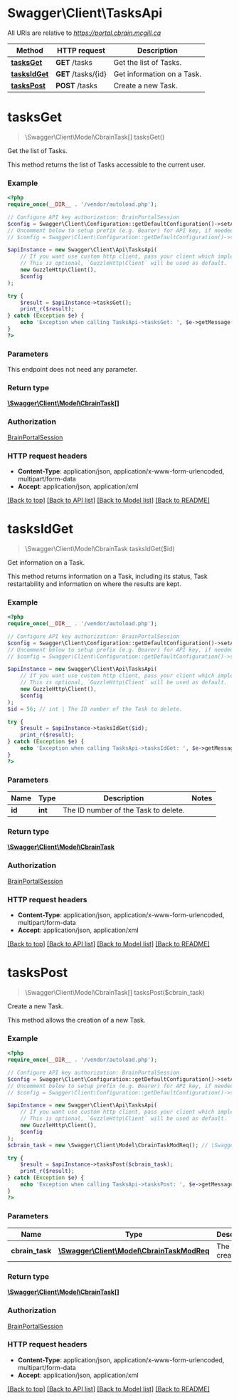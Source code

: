 # Swagger\Client\TasksApi

All URIs are relative to *https://portal.cbrain.mcgill.ca*

Method | HTTP request | Description
------------- | ------------- | -------------
[**tasksGet**](TasksApi.md#tasksGet) | **GET** /tasks | Get the list of Tasks.
[**tasksIdGet**](TasksApi.md#tasksIdGet) | **GET** /tasks/{id} | Get information on a Task.
[**tasksPost**](TasksApi.md#tasksPost) | **POST** /tasks | Create a new Task.


# **tasksGet**
> \Swagger\Client\Model\CbrainTask[] tasksGet()

Get the list of Tasks.

This method returns the list of Tasks accessible to the current user.

### Example
```php
<?php
require_once(__DIR__ . '/vendor/autoload.php');

// Configure API key authorization: BrainPortalSession
$config = Swagger\Client\Configuration::getDefaultConfiguration()->setApiKey('cbrain_api_token', 'YOUR_API_KEY');
// Uncomment below to setup prefix (e.g. Bearer) for API key, if needed
// $config = Swagger\Client\Configuration::getDefaultConfiguration()->setApiKeyPrefix('cbrain_api_token', 'Bearer');

$apiInstance = new Swagger\Client\Api\TasksApi(
    // If you want use custom http client, pass your client which implements `GuzzleHttp\ClientInterface`.
    // This is optional, `GuzzleHttp\Client` will be used as default.
    new GuzzleHttp\Client(),
    $config
);

try {
    $result = $apiInstance->tasksGet();
    print_r($result);
} catch (Exception $e) {
    echo 'Exception when calling TasksApi->tasksGet: ', $e->getMessage(), PHP_EOL;
}
?>
```

### Parameters
This endpoint does not need any parameter.

### Return type

[**\Swagger\Client\Model\CbrainTask[]**](../Model/CbrainTask.md)

### Authorization

[BrainPortalSession](../../README.md#BrainPortalSession)

### HTTP request headers

 - **Content-Type**: application/json, application/x-www-form-urlencoded, multipart/form-data
 - **Accept**: application/json, application/xml

[[Back to top]](#) [[Back to API list]](../../README.md#documentation-for-api-endpoints) [[Back to Model list]](../../README.md#documentation-for-models) [[Back to README]](../../README.md)

# **tasksIdGet**
> \Swagger\Client\Model\CbrainTask tasksIdGet($id)

Get information on a Task.

This method returns information on a Task, including its status, Task restartability and information on where the results are kept.

### Example
```php
<?php
require_once(__DIR__ . '/vendor/autoload.php');

// Configure API key authorization: BrainPortalSession
$config = Swagger\Client\Configuration::getDefaultConfiguration()->setApiKey('cbrain_api_token', 'YOUR_API_KEY');
// Uncomment below to setup prefix (e.g. Bearer) for API key, if needed
// $config = Swagger\Client\Configuration::getDefaultConfiguration()->setApiKeyPrefix('cbrain_api_token', 'Bearer');

$apiInstance = new Swagger\Client\Api\TasksApi(
    // If you want use custom http client, pass your client which implements `GuzzleHttp\ClientInterface`.
    // This is optional, `GuzzleHttp\Client` will be used as default.
    new GuzzleHttp\Client(),
    $config
);
$id = 56; // int | The ID number of the Task to delete.

try {
    $result = $apiInstance->tasksIdGet($id);
    print_r($result);
} catch (Exception $e) {
    echo 'Exception when calling TasksApi->tasksIdGet: ', $e->getMessage(), PHP_EOL;
}
?>
```

### Parameters

Name | Type | Description  | Notes
------------- | ------------- | ------------- | -------------
 **id** | **int**| The ID number of the Task to delete. |

### Return type

[**\Swagger\Client\Model\CbrainTask**](../Model/CbrainTask.md)

### Authorization

[BrainPortalSession](../../README.md#BrainPortalSession)

### HTTP request headers

 - **Content-Type**: application/json, application/x-www-form-urlencoded, multipart/form-data
 - **Accept**: application/json, application/xml

[[Back to top]](#) [[Back to API list]](../../README.md#documentation-for-api-endpoints) [[Back to Model list]](../../README.md#documentation-for-models) [[Back to README]](../../README.md)

# **tasksPost**
> \Swagger\Client\Model\CbrainTask[] tasksPost($cbrain_task)

Create a new Task.

This method allows the creation of a new Task.

### Example
```php
<?php
require_once(__DIR__ . '/vendor/autoload.php');

// Configure API key authorization: BrainPortalSession
$config = Swagger\Client\Configuration::getDefaultConfiguration()->setApiKey('cbrain_api_token', 'YOUR_API_KEY');
// Uncomment below to setup prefix (e.g. Bearer) for API key, if needed
// $config = Swagger\Client\Configuration::getDefaultConfiguration()->setApiKeyPrefix('cbrain_api_token', 'Bearer');

$apiInstance = new Swagger\Client\Api\TasksApi(
    // If you want use custom http client, pass your client which implements `GuzzleHttp\ClientInterface`.
    // This is optional, `GuzzleHttp\Client` will be used as default.
    new GuzzleHttp\Client(),
    $config
);
$cbrain_task = new \Swagger\Client\Model\CbrainTaskModReq(); // \Swagger\Client\Model\CbrainTaskModReq | The task to create.

try {
    $result = $apiInstance->tasksPost($cbrain_task);
    print_r($result);
} catch (Exception $e) {
    echo 'Exception when calling TasksApi->tasksPost: ', $e->getMessage(), PHP_EOL;
}
?>
```

### Parameters

Name | Type | Description  | Notes
------------- | ------------- | ------------- | -------------
 **cbrain_task** | [**\Swagger\Client\Model\CbrainTaskModReq**](../Model/CbrainTaskModReq.md)| The task to create. |

### Return type

[**\Swagger\Client\Model\CbrainTask[]**](../Model/CbrainTask.md)

### Authorization

[BrainPortalSession](../../README.md#BrainPortalSession)

### HTTP request headers

 - **Content-Type**: application/json, application/x-www-form-urlencoded, multipart/form-data
 - **Accept**: application/json, application/xml

[[Back to top]](#) [[Back to API list]](../../README.md#documentation-for-api-endpoints) [[Back to Model list]](../../README.md#documentation-for-models) [[Back to README]](../../README.md)


